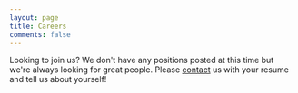 ```yaml
---
layout: page
title: Careers
comments: false
---
```


Looking to join us? We don't have any positions posted at this time but we're always looking for great people. Please <a href="{{ site.baseurl }}/contact">contact</a> us with your resume and tell us about yourself!